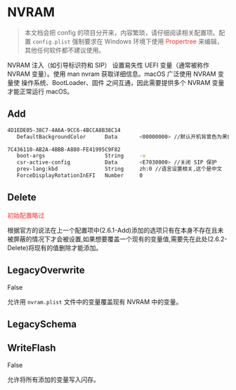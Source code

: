 # NVRAM

> 本文档会把 config 的项目分开来，内容繁琐，请仔细阅读相关配置项。配置 `config.plist` 强制要求在 Windows 环境下使用 <span style="color:#FF3030">Propertree</span> 来编辑，其他任何软件都不建议使用。

NVRAM 注入（如引导标识符和 SIP）
设置易失性 UEFI 变量（通常被称作 NVRAM 变量）。使用 man nvram 获取详细信息。macOS 广泛使用 NVRAM 变量使 操作系统、BootLoader、固件 之间互通，因此需要提供多个 NVRAM 变量才能正常运行 macOS。

## Add

```sh
4D1EDE05-38C7-4A6A-9CC6-4BCCA8B38C14
   DefaultBackgroundColor      Data       <00000000> //默认开机背景色为黑色

7C436110-AB2A-4BBB-A880-FE41995C9F82
   boot-args                   String     -v
   csr-active-config           Data       <E7030000> //关闭 SIP 保护
   prev-lang:kbd               String     zh:0 //语言设置相关,这个是中文
   ForceDisplayRotationInEFI   Number     0
```

## Delete

<span style="color:#FF3030">初始配置略过</span>

根据官方的说法在上一个配置项中(2.6.1-Add)添加的选项只有在本身不存在且未被屏蔽的情况下才会被设置,如果想要覆盖一个现有的变量值,需要先在此处(2.6.2-Delete)将现有的值删除才能添加。

## LegacyOverwrite

False

允许用 `nvram.plist` 文件中的变量覆盖现有 NVRAM 中的变量。

## LegacySchema

## WriteFlash

False

允许将所有添加的变量写入闪存。
